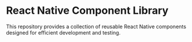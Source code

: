 # React Native Component Library

This repository provides a collection of reusable React Native components designed for efficient development and testing.
